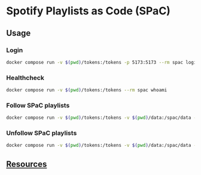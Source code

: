 # Spotify Playlists as Code (SPaC)

## Usage

### Login

```sh
docker compose run -v $(pwd)/tokens:/tokens -p 5173:5173 --rm spac login
```

### Healthcheck

```sh
docker compose run -v $(pwd)/tokens:/tokens --rm spac whoami
```

### Follow SPaC playlists

```sh
docker compose run -v $(pwd)/tokens:/tokens -v $(pwd)/data:/spac/data --rm spac spac
```

### Unfollow SPaC playlists

```sh
docker compose run -v $(pwd)/tokens:/tokens -v $(pwd)/data:/spac/data --rm spac teardown
```

## [Resources](./docs/RESOURCES.md)
